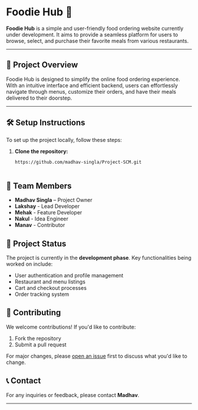 # Foodie Hub 🍔
 
 **Foodie Hub** is a simple and user-friendly food ordering website currently under development. It aims to provide a seamless platform for users to browse, select, and purchase their favorite meals from various restaurants.
 
 ---
 
 ## 🚀 Project Overview
 
 Foodie Hub is designed to simplify the online food ordering experience. With an intuitive interface and efficient backend, users can effortlessly navigate through menus, customize their orders, and have their meals delivered to their doorstep.
 
 ---
 
 ## 🛠️ Setup Instructions
 
 To set up the project locally, follow these steps:
 
 1. **Clone the repository:**
 
    ```bash
    https://github.com/madhav-singla/Project-SCM.git
 
 ## 👥 Team Members
 - **Madhav Singla** – Project Owner  
 - **Lakshay** - Lead Developer
 - **Mehak** - Feature Developer
 - **Nakul** - Idea Engineer
 - **Manav** - Contributor
 
 ## 📌 Project Status
 The project is currently in the **development phase**. Key functionalities being worked on include:
 
 - User authentication and profile management  
 - Restaurant and menu listings  
 - Cart and checkout processes  
 - Order tracking system  
 
 
 ## 🤝 Contributing
 We welcome contributions! If you'd like to contribute:
 
 1. Fork the repository  
 2. Submit a pull request  
 
 For major changes, please [open an issue](https://github.com/madhav-singla/Project-SCM.git) first to discuss what you'd like to change.
 
 ## 📞 Contact
 For any inquiries or feedback, please contact **Madhav**.
 
 ---
